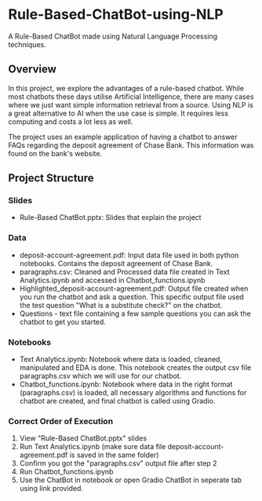 # Rule-Based-ChatBot-using-NLP
A Rule-Based ChatBot made using Natural Language Processing techniques.
## Overview
In this project, we explore the advantages of a rule-based chatbot. While most chatbots these days utilise Artificial Intelligence, there are many cases where we just want simple information retrieval from a source. Using NLP is a great alternative to AI when the use case is simple. It requires less computing and costs a lot less as well.

The project uses an example application of having a chatbot to answer FAQs regarding the deposit agreement of Chase Bank. This information was found on the bank's website.

## Project Structure
### Slides
- Rule-Based ChatBot.pptx: Slides that explain the project
### Data
- deposit-account-agreement.pdf: Input data file used in both python notebooks. Contains the deposit agreement of Chase Bank.
- paragraphs.csv: Cleaned and Processed data file created in Text Analytics.ipynb and accessed in Chatbot_functions.ipynb
- Highlighted_deposit-account-agreement.pdf: Output file created when you run the chatbot and ask a question. This specific output file used the test question "What is a substitute check?" on the chatbot.
- Questions - text file containing a few sample questions you can ask the chatbot to get you started.
### Notebooks
- Text Analytics.ipynb: Notebook where data is loaded, cleaned, manipulated and EDA is done. This notebook creates the output csv file paragraphs.csv which we will use for our chatbot.
- Chatbot_functions.ipynb: Notebook where data in the right format (paragraphs.csv) is loaded, all necessary algorithms and functions for chatbot are created, and final chatbot is called using Gradio.
### Correct Order of Execution
1. View "Rule-Based ChatBot.pptx" slides
2. Run Text Analytics.ipynb (make sure data file deposit-account-agreement.pdf is saved in the same folder)
3. Confirm you got the "paragraphs.csv" output file after step 2
4. Run Chatbot_functions.ipynb
5. Use the ChatBot in notebook or open Gradio ChatBot in seperate tab using link provided.
